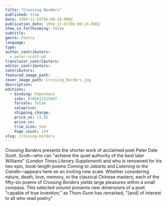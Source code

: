 ```yaml
---
title: "Crossing Borders"
published: true
date: 1994-11-01T06:00:10.000Z
publication_date: 1994-11-01T06:00:10.000Z
show_in_forthcoming: false
subtitle:
genre: Poetry
language:
type:
author_contributors:
  - peter-scott-pd
translator_contributors:
editor_contributors:
contributors:
featured_image_path:
cover_image_path: Crossing_Borders.jpg
description:
editions:
  - binding: Paperback
    isbn: 9780811212847
    forsale: false
    saleprice:
    shipping_charge:
    price_us: 11.95
    price_cn:
    trim_size: 5x8
    Page_count: 144
slug: crossing-borders
---
```


_Crossing Borders_ presents the shorter work of acclaimed poet Peter Dale Scott. Scott––who can "achieve the quiet authority of the best later Williams" (_London Times Literary Supplement_) and who is renowned for his two epic, book-length poems _Coming to Jakarta_ and _Listening to the Candle_––appears here on an inviting new scale. Whether considering nature, death, love, memory, or the classical Chinese masters, each of the fifty-six poems of _Crossing Borders_ yields large pleasures within a small compass. This selected volume presents new dimensions of a poet "capable of true invention," as Thom Gunn has remarked, "[and] of interest to all who read poetry"

